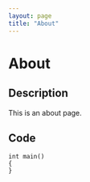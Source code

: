 ```yaml
---
layout: page
title: "About"
---
```


# About

## Description

This is an about page.

## Code

```
int main()
{
}
```
